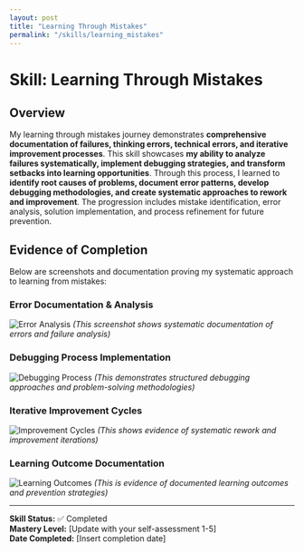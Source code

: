 ```yaml
---
layout: post
title: "Learning Through Mistakes"
permalink: "/skills/learning_mistakes"
---
```

# Skill: Learning Through Mistakes

## Overview

My learning through mistakes journey demonstrates **comprehensive documentation of failures, thinking errors, technical errors, and iterative improvement processes**. This skill showcases **my ability to analyze failures systematically, implement debugging strategies, and transform setbacks into learning opportunities**. Through this process, I learned to **identify root causes of problems, document error patterns, develop debugging methodologies, and create systematic approaches to rework and improvement**. The progression includes mistake identification, error analysis, solution implementation, and process refinement for future prevention.

## Evidence of Completion

Below are screenshots and documentation proving my systematic approach to learning from mistakes:

### Error Documentation & Analysis
![Error Analysis](/student/assets/images/error-documentation.png)
*(This screenshot shows systematic documentation of errors and failure analysis)*

### Debugging Process Implementation
![Debugging Process](/student/assets/images/debugging-process.png)
*(This demonstrates structured debugging approaches and problem-solving methodologies)*

### Iterative Improvement Cycles
![Improvement Cycles](/student/assets/images/iterative-improvement.png)
*(This shows evidence of systematic rework and improvement iterations)*

### Learning Outcome Documentation
![Learning Outcomes](/student/assets/images/learning-outcomes.png)
*(This is evidence of documented learning outcomes and prevention strategies)*

---
**Skill Status:** ✅ Completed  
**Mastery Level:** [Update with your self-assessment 1-5]  
**Date Completed:** [Insert completion date]
